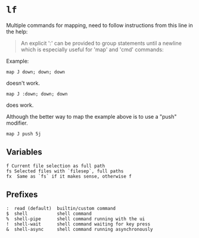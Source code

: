 # `lf`

Multiple commands for mapping, need to follow instructions from this line in the help:

> An explicit ':' can be provided to group statements until a newline which is especially useful for 'map' and 'cmd' commands:

Example:

```
map J down; down; down
```

doesn't work.

```
map J :down; down; down
```

does work.

Although the better way to map the example above is to use a "push"
modifier.

```
map J push 5j
```


## Variables

```
f Current file selection as full path
fs Selected files with `filesep`, full paths
fx  Same as `fs` if it makes sense, otherwise f
```

## Prefixes

```
:  read (default)  builtin/custom command
$  shell           shell command
%  shell-pipe      shell command running with the ui
!  shell-wait      shell command waiting for key press
&  shell-async     shell command running asynchronously
```
